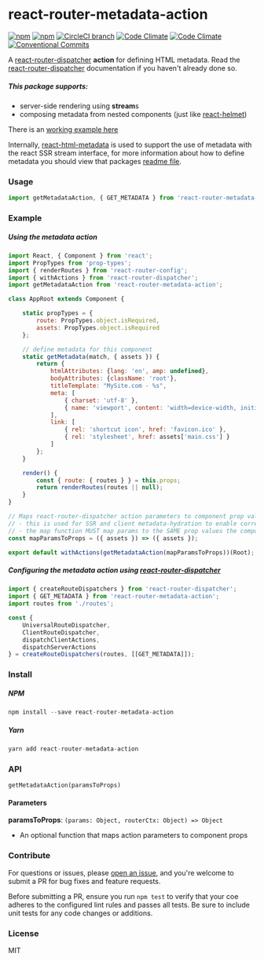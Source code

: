# react-router-metadata-action

[![npm](https://img.shields.io/npm/v/react-router-metadata-action.svg)](https://www.npmjs.com/package/react-router-metadata-action)
[![npm](https://img.shields.io/npm/dm/react-router-metadata-action.svg)](https://www.npmjs.com/package/react-router-metadata-action)
[![CircleCI branch](https://img.shields.io/circleci/project/github/adam-26/react-router-metadata-action/master.svg)](https://circleci.com/gh/adam-26/react-router-metadata-action/tree/master)
[![Code Climate](https://img.shields.io/codeclimate/coverage/github/adam-26/react-router-metadata-action.svg)](https://codeclimate.com/github/adam-26/react-router-metadata-action)
[![Code Climate](https://img.shields.io/codeclimate/github/adam-26/react-router-metadata-action.svg)](https://codeclimate.com/github/adam-26/react-router-metadata-action)
[![Conventional Commits](https://img.shields.io/badge/Conventional%20Commits-1.0.0-yellow.svg)](https://conventionalcommits.org)

A [react-router-dispatcher](https://github.com/adam-26/react-router-dispatcher) **action** for defining HTML metadata.
Read the [react-router-dispatcher](https://github.com/adam-26/react-router-dispatcher) documentation if you haven't already done so.

##### This package supports:
  * server-side rendering using **stream**s
  * composing metadata from nested components (just like [react-helmet](https://github.com/nfl/react-helmet))

There is an [working example here](https://github.com/adam-26/react-router-metadata/tree/master/examples/ssr)

Internally, [react-html-metadata](https://github.com/adam-26/react-html-metadata) is used to support the use of metadata with the react SSR stream interface, for more information
about how to define metadata you should view that packages [readme file](https://github.com/adam-26/react-html-metadata).

### Usage

```js
import getMetadataAction, { GET_METADATA } from 'react-router-metadata-action';
```

### Example

##### Using the metadata action

```js
import React, { Component } from 'react';
import PropTypes from 'prop-types';
import { renderRoutes } from 'react-router-config';
import { withActions } from 'react-router-dispatcher';
import getMetadataAction from 'react-router-metadata-action';

class AppRoot extends Component {

    static propTypes = {
        route: PropTypes.object.isRequired,
        assets: PropTypes.object.isRequired
    };

    // define metadata for this component
    static getMetadata(match, { assets }) {
        return {
            htmlAttributes: {lang: 'en', amp: undefined},
            bodyAttributes: {className: 'root'},
            titleTemplate: "MySite.com - %s",
            meta: [
                { charset: 'utf-8' },
                { name: 'viewport', content: 'width=device-width, initial-scale=1' }
            ],
            link: [
                { rel: 'shortcut icon', href: 'favicon.ico' },
                { rel: 'stylesheet', href: assets['main.css'] }
            ]
        };
    }

    render() {
        const { route: { routes } } = this.props;
        return renderRoutes(routes || null);
    }
}

// Maps react-router-dispatcher action parameters to component prop values
// - this is used for SSR and client metadata-hydration to enable correct props to be passed to 'getMetadata()'
// - the map function MUST map params to the SAME prop values the component will receive during a normal render
const mapParamsToProps = ({ assets }) => ({ assets });

export default withActions(getMetadataAction(mapParamsToProps))(Root);
```

##### Configuring the metadata action using [react-router-dispatcher](https://github.com/adam-26/react-router-dispatcher)

```js
import { createRouteDispatchers } from 'react-router-dispatcher';
import { GET_METADATA } from 'react-router-metadata-action';
import routes from './routes';

const {
    UniversalRouteDispatcher,
    ClientRouteDispatcher,
    dispatchClientActions,
    dispatchServerActions
} = createRouteDispatchers(routes, [[GET_METADATA]]);

```

### Install

##### NPM

```js
npm install --save react-router-metadata-action
```

##### Yarn

```js
yarn add react-router-metadata-action
```

### API

`getMetadataAction(paramsToProps)`

#### Parameters

**paramsToProps**: `(params: Object, routerCtx: Object) => Object`

  * An optional function that maps action parameters to component props

### Contribute
For questions or issues, please [open an issue](https://github.com/adam-26/react-html-metadata/issues), and you're welcome to submit a PR for bug fixes and feature requests.

Before submitting a PR, ensure you run `npm test` to verify that your coe adheres to the configured lint rules and passes all tests. Be sure to include unit tests for any code changes or additions.

### License
MIT